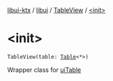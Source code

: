 [libui-ktx](../../index.md) / [libui](../index.md) / [TableView](index.md) / [&lt;init&gt;](./-init-.md)

# &lt;init&gt;

`TableView(table: `[`Table`](../-table/index.md)`<*>)`

Wrapper class for [uiTable](../ui-table.md)

